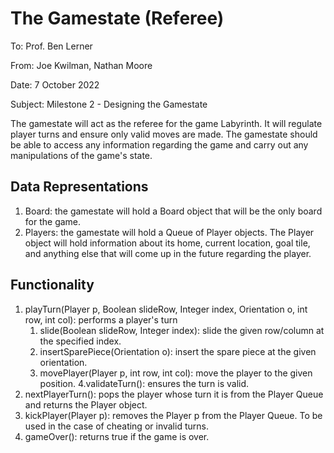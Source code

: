 # The Gamestate (Referee)

To: Prof. Ben Lerner

From: Joe Kwilman, Nathan Moore

Date: 7 October 2022

Subject: Milestone 2 - Designing the Gamestate


The gamestate will act as the referee for the game Labyrinth. It will regulate player turns and ensure only valid moves are made. The gamestate should be able to access any information regarding the game and carry out any manipulations of the game's state.

## Data Representations
1. Board: the gamestate will hold a Board object that will be the only board for the game.
2. Players: the gamestate will hold a Queue of Player objects. The Player object will hold information about its home, current location, goal tile, and anything else that will come up in the future regarding the player.

## Functionality
1. playTurn(Player p, Boolean slideRow, Integer index, Orientation o, int row, int col): performs a player's turn
    1. slide(Boolean slideRow, Integer index): slide the given row/column at the specified index.
    2. insertSparePiece(Orientation o): insert the spare piece at the given orientation.
    3. movePlayer(Player p, int row, int col): move the player to the given position.
    4.validateTurn(): ensures the turn is valid.
2. nextPlayerTurn(): pops the player whose turn it is from the Player Queue and returns the Player object.
3. kickPlayer(Player p): removes the Player p from the Player Queue. To be used in the case of cheating or invalid turns.
4. gameOver(): returns true if the game is over.


